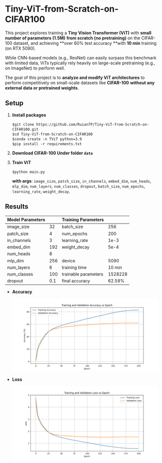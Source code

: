 # Tiny-ViT-from-Scratch-on-CIFAR100
This project explores training a **Tiny Vision Transformer (ViT)** with **small number of parameters (1.5M)** **from scratch (no pretraining)** on the CIFAR-100 dataset, and achieving **over 60% test accuracy **with **10 min** training (on RTX 5090).

While CNN-based models (e.g., ResNet) can easily surpass this benchmark with limited data, ViTs typically rely heavily on large-scale pretraining (e.g., on ImageNet) to perform well.

The goal of this project is to **analyze and modify ViT architectures** to perform competitively on small-scale datasets like **CIFAR-100** **without any external data or pretrained weights**.



## Setup

1. **Install packages**

   ```
   $git clone https://github.com/Ruian7P/Tiny-ViT-from-Scratch-on-CIFAR100.git
   $cd Tiny-ViT-from-Scratch-on-CIFAR100
   $conda create -n TViT python=3.9
   $pip install -r requirements.txt
   ```

2. **Download CIFAR-100 Under folder `data`**

3. **Train ViT**

   ```
   $python main.py
   ```

   **with args**:  `image_size`, `patch_size`, `in_channels`, `embed_dim`, `num_heads`, `mlp_dim`, `num_layers`, `num_classes`, `dropout`, `batch_size`, `num_epochs`, `learning_rate`, `weight_decay`. 

   

   

## Results

| Model Parameters |      | Training Parameters  |         |
| ---------------- | ---- | -------------------- | ------- |
| image_size       | 32   | batch_size           | 256     |
| patch_size       | 4    | num_epochs           | 200     |
| in_channels      | 3    | learning_rate        | 1e-3    |
| embed_dim        | 192  | weight_decay         | 5e-4    |
| num_heads        | 8    |                      |         |
| mlp_dim          | 256  | device               | 5090    |
| num_layers       | 6    | training time        | 10 min  |
| num_classes      | 100  | trainable parameters | 1528228 |
| dropout          | 0.1  | final accuracy       | 62.58%  |



- **Accuracy**

  ![accuracies](./README.assets/accuracies.png)

- **Loss**

  ![losses](./README.assets/losses.png)
